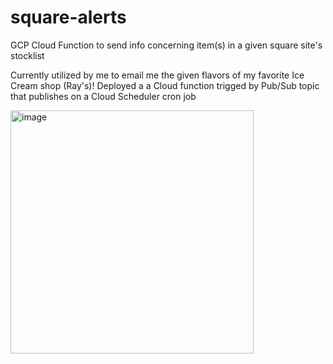 # square-alerts
GCP Cloud Function to send info concerning item(s) in a given square site's stocklist

Currently utilized by me to email me the given flavors of my favorite Ice Cream shop (Ray's)!
Deployed a a Cloud function trigged by Pub/Sub topic that publishes on a Cloud Scheduler cron job 

<img width="389" alt="image" src="https://user-images.githubusercontent.com/11355721/163878384-79d02602-1aac-456e-a2cc-8c0676e19f2d.png">

